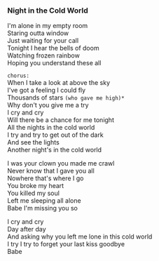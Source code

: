 ### Night in the Cold World
I'm alone in my empty room  
Staring outta window  
Just waiting for your call  
Tonight I hear the bells of doom  
Watching frozen rainbow  
Hoping you understand these all

`chorus:`  
When I take a look at above the sky  
I've got a feeling I could fly  
Thousands of stars `(who gave me high)*`  
Why don't you give me a try  
I cry and cry  
Will there be a chance for me tonight  
All the nights in the cold world  
I try and try to get out of the dark  
And see the lights  
Another night's in the cold world

I was your clown you made me crawl  
Never know that I gave you all  
Nowhere that's where I go  
You broke my heart  
You killed my soul  
Left me sleeping all alone  
Babe I'm missing you so

I cry and cry  
Day after day  
And asking why you left me lone in this cold world  
I try I try to forget your last kiss goodbye  
Babe
